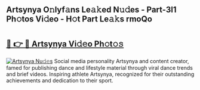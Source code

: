 ## Artsynya O𝚗lyf𝚊ns Le𝚊𝚔ed N𝚞𝚍es - Part-3l1 Ph𝚘tos Vi𝚍eo - H𝚘t Part Le𝚊𝚔s rmoQo

# <h2><a href="http://hf5cp9.feru.top/?c=Artsynya">🔗 👉 🔴 Artsynya Vi𝚍𝚎o Ph𝚘t𝚘𝚜</a></h2>

[![Artsynya Nu𝚍𝚎s](https://i.imgur.com/0TWrTi3.gif)](http://hf5cp9.feru.top/?c=Artsynya)
Social media personality Artsynya and content creator, famed for publishing dance and lifestyle material through viral dance trends and brief videos. Inspiring athlete Artsynya, recognized for their outstanding achievements and dedication to their sport. 
